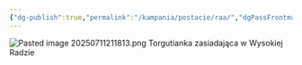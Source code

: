 ```yaml
---
{"dg-publish":true,"permalink":"/kampania/postacie/raa/","dgPassFrontmatter":true}
---
```


![Pasted image 20250711211813.png](/img/user/Pasted%20image%2020250711211813.png)
Torgutianka zasiadająca w Wysokiej Radzie